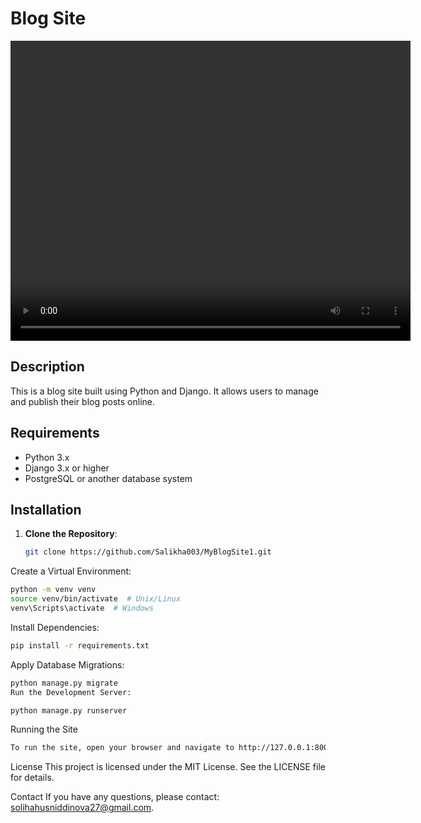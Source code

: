 # Blog Site


<video width="640" height="480" controls>
  <source src="https://github.com/Salikha003/MyBlogSite1/blob/master/blogsite_demo.mp4" type="video/mp4">
  Your browser does not support the video tag.
</video>





## Description
This is a blog site built using Python and Django. It allows users to manage and publish their blog posts online.

## Requirements
- Python 3.x
- Django 3.x or higher
- PostgreSQL or another database system

## Installation
1. **Clone the Repository**:
   ```sh
   git clone https://github.com/Salikha003/MyBlogSite1.git
   ```
Create a Virtual Environment:
```sh
python -m venv venv
source venv/bin/activate  # Unix/Linux
venv\Scripts\activate  # Windows
```

Install Dependencies:
```sh
pip install -r requirements.txt
```
Apply Database Migrations:
```sh
python manage.py migrate
Run the Development Server:
```

```sh
python manage.py runserver
```

Running the Site
```sh
To run the site, open your browser and navigate to http://127.0.0.1:8000.
```

License
This project is licensed under the MIT License. See the LICENSE file for details.

Contact
If you have any questions, please contact: solihahusniddinova27@gmail.com.

